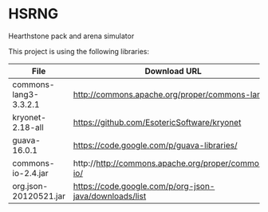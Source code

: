 HSRNG
=====

Hearthstone pack and arena simulator

This project is using the following libraries:

| File | Download URL |
| --- | --- |
| commons-lang3-3.3.2.1 | http://commons.apache.org/proper/commons-lang/      |
| kryonet-2.18-all      | https://github.com/EsotericSoftware/kryonet         |
| guava-16.0.1          | https://code.google.com/p/guava-libraries/          |
| commons-io-2.4.jar    | http://http://commons.apache.org/proper/commons-io/ |
| org.json-20120521.jar | https://code.google.com/p/org-json-java/downloads/list |